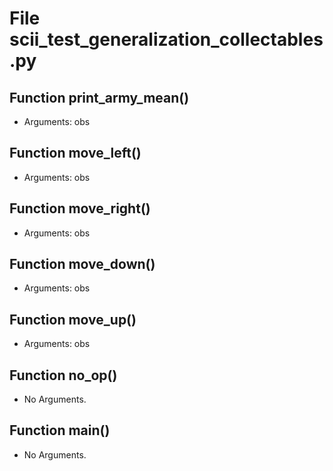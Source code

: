 # File scii_test_generalization_collectables.py

## Function print_army_mean()

- Arguments: obs

## Function move_left()

- Arguments: obs

## Function move_right()

- Arguments: obs

## Function move_down()

- Arguments: obs

## Function move_up()

- Arguments: obs

## Function no_op()

- No Arguments.

## Function main()

- No Arguments.
